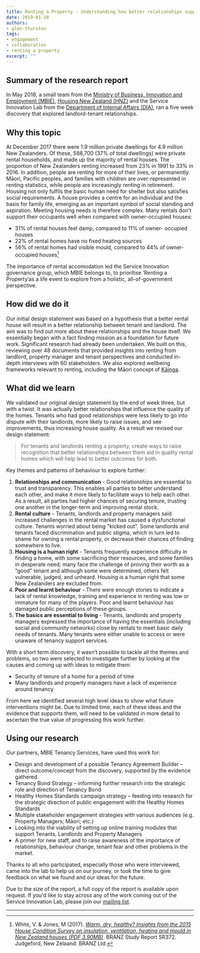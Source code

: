 ```yaml
---
title: Renting a Property - Understanding how better relationships support better rentals
date: 2019-01-28
authors:
- glen-thurston
tags:
- engagement
- collaboration
- renting a property
excerpt: ""
---
```

## Summary of the research report

In May 2018, a small team from the [Ministry of Business, Innovation and Employment (MBIE)](https://www.mbie.govt.nz/business-and-employment/business/support-for-business/better-for-business/about-better-for-business/), [Housing New Zealand  (HNZ)](https://www.hnzc.co.nz/) and the Service Innovation Lab from the [Department of Internal Affairs  (DIA)](https://www.dia.govt.nz/), ran a five week discovery that explored landlord-tenant relationships.

## Why this topic

At December 2017 there were 1.9 million private dwellings for 4.9 million New Zealanders. Of these, 588,700 (37% of total dwellings) were private rental households, and made up the majority of rental houses.
The proportion of New Zealanders renting increased from 23% in 1991 to 33% in 2016. In addition, people are renting for more of their lives, or permanently. Māori, Pacific peoples, and families with children are over-represented in renting statistics, while people are increasingly renting in retirement.
Housing not only fulfils the basic human need for shelter but also satisfies social requirements. A house provides a centre for an individual and the basis for family life, emerging as an important symbol of social standing and aspiration. Meeting housing needs is therefore complex.
Many rentals don’t support their occupants well when compared with owner-occupied houses:

- 31% of rental houses feel damp, compared to 11% of owner- occupied houses
- 22% of rental homes have no fixed heating sources
- 56% of rental homes had visible mould, compared to 44% of owner-occupied houses[^1]

The importance of rental accomodation led the Service Innovation governance group, which MBIE belongs to, to prioritise ‘Renting a Property’as a life event to explore from a holistic, all-of-government perspective.

## How did we do it

Our initial design statement was based on a hypothesis that a better rental house will result in a better relationship between tenant and landlord. The aim was to find out more about these relationships and the house itself. We essentially began with a fact finding mission as a foundation for future work.
Significant research had already been undertaken. We built on this, reviewing over 48 documents that provided insights into renting from landlord, property manager and tenant perspectives and conducted in-depth interviews with 60 stakeholders. We also explored wellbeing frameworks relevant to renting, including the Māori concept of [Kāinga](https://www.digital.govt.nz/blog/kainga-and-renting-a-property/).

## What did we learn

We validated our original design statement by the end of week three, but with a twist. It was actually better relationships that influence the quality of the homes. Tenants who had good relationships were less likely to go into dispute with their landlords, more likely to raise issues, and see improvements, thus increasing house quality. As a result we revised our design statement:
>For tenants and landlords renting a property, create ways to raise recognition that better relationships between them aid in quality rental homes which will help lead to better outcomes for both.

 Key themes and patterns of behaviour to explore further:

1. **Relationships and communication** - Good relationships are essential to trust and transparency. This enables all parties to better understand each other, and make it more likely to facilitate ways to help each other. As a result, all parties had higher chances of securing tenure, trusting one another in the longer-term and improving rental stock.
2. **Rental culture** - Tenants, landlords and property managers said increased challenges in the rental market has caused a dysfunctional culture. Tenants worried about being "kicked out". Some landlords and tenants faced discrimination and public stigma, which in turn led to shame for owning a rental property, or decrease their chances of finding somewhere to live.
3. **Housing is a human right** - Tenants frequently experience difficulty in finding a home, with some sacrificing their resources, and some families in desperate need; many face the challenge of proving their worth as a “good” tenant and although some were determined, others felt vulnerable, judged, and unheard. Housing is a human right that some New Zealanders are excluded from.
4. **Poor and learnt behaviour** - There were enough stories to indicate a lack of rental knowledge, training and experience in renting was low or immature for many of the players. Poor and learnt behaviour has damaged public perceptions of these groups.
5. **The basics are essential to living** - Tenants, landlords and property managers expressed the importance of having the essentials (including social and community networks) close by rentals to meet basic daily needs of tenants. Many tenants were either unable to access or were unaware of tenancy support services.

With a short term discovery, it wasn’t possible to tackle all the themes and problems, so two were selected to investigate further by looking at the causes and coming up with ideas to mitigate them:

- Security of tenure of a home for a period of time
- Many landlords and property managers have a lack of experience around tenancy

From here we identified several high level ideas to show what future interventions might be. Due to limited time, each of these ideas and the evidence that supports them, will need to be validated in more detail to ascertain the true value of progressing this work further.

## Using our research

Our partners, MBIE Tenancy Services, have used this work for: 
- Design and development of a possible Tenancy Agreement Builder – direct outcome/concept from the discovery, supported by the evidence gathered.
- Tenancy Bond Strategy – informing further research into the strategic role and direction of Tenancy Bond
- Healthy Homes Standards campaign strategy – feeding into research for the strategic direction of public engagement with the Healthy Homes Standards
- Multiple stakeholder engagement strategies with various audiences (e.g. Property Managers; Māori; etc.)
- Looking into the viability of setting up online training modules that support Tenants, Landlords and Property Managers
- A primer for new staff, and to raise awareness of the importance of relationships, behaviour change, tenant fear and other problems in the market.

Thanks to all who participated, especially those who were interviewed, came into the lab to help us on our journey, or took the time to give feedback on what we found and our ideas for the future.

Due to the size of the report, a full copy of the report is available upon request. If you'd like to stay across any of the work coming out of the Service Innovation Lab, please join our [mailing list](https://confirmsubscription.com/h/j/7AA94B673345A7D5).

---

[^1]:White, V. & Jones, M (2017). [*Warm, dry, healthy? Insights from the 2015 House Condition Survey on insulation, ventilation, heating and mould in New Zealand houses (PDF 3.90MB)*](https://www.digital.govt.nz/assets/Uploads/SR372-Warm-dry-healthy2.pdf). BRANZ Study Report SR372. Judgeford, New Zelaand: BRANZ Ltd.

